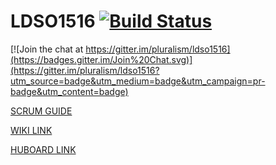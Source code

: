 # LDSO1516 [![Build Status](https://travis-ci.org/pluralism/ldso1516.svg?branch=edit_profile)](https://travis-ci.org/pluralism/ldso1516)

[![Join the chat at https://gitter.im/pluralism/ldso1516](https://badges.gitter.im/Join%20Chat.svg)](https://gitter.im/pluralism/ldso1516?utm_source=badge&utm_medium=badge&utm_campaign=pr-badge&utm_content=badge)


[SCRUM GUIDE](http://www.scrumguides.org/docs/scrumguide/v1/scrum-guide-us.pdf)

[WIKI LINK](https://github.com/Famarante/LDSO1516/wiki/Report_Grupo_LDSOT2G2)

[HUBOARD LINK](https://huboard.com/pluralism/ldso1516#/)
